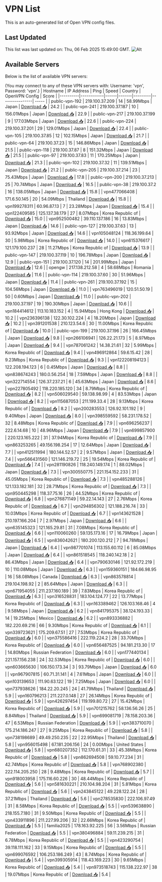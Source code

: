 # VPN List

This is an auto-generated list of Open VPN config files.

## Last Updated

This list was last updated on: Thu, 06 Feb 2025 15:49:00 GMT.
![Alt](https://repobeats.axiom.co/api/embed/186b98318ef1479477931607c1ad7d823f12451f.svg "Repobeats analytics image")

## Available Servers

Below is the list of available VPN servers:

(You may connect to any of these VPN servers with: Username: 'vpn', Password: 'vpn'.)
| Hostname | IP Address | Ping | Speed | Country | OpenVPN Config | Score |
|----------|------------|------|-------|---------|----------------| ----- |
| public-vpn-192 | 219.100.37.209 | 14 | 58.99Mbps | Japan | [Download 📥](./configs/server_0_JP.ovpn) | 24.2 |
| public-vpn-241 | 219.100.37.187 | 10 | 156.01Mbps | Japan | [Download 📥](./configs/server_1_JP.ovpn) | 22.9 |
| public-vpn-217 | 219.100.37.199 | 9 | 177.03Mbps | Japan | [Download 📥](./configs/server_2_JP.ovpn) | 22.6 |
| public-vpn-224 | 219.100.37.201 | 29 | 129.01Mbps | Japan | [Download 📥](./configs/server_3_JP.ovpn) | 22.4 |
| public-vpn-105 | 219.100.37.85 | 12 | 102.15Mbps | Japan | [Download 📥](./configs/server_4_JP.ovpn) | 21.7 |
| public-vpn-64 | 219.100.37.23 | 15 | 146.86Mbps | Japan | [Download 📥](./configs/server_5_JP.ovpn) | 21.5 |
| public-vpn-118 | 219.100.37.87 | 8 | 151.32Mbps | Japan | [Download 📥](./configs/server_6_JP.ovpn) | 21.5 |
| public-vpn-97 | 219.100.37.83 | 11 | 170.25Mbps | Japan | [Download 📥](./configs/server_7_JP.ovpn) | 21.3 |
| public-vpn-102 | 219.100.37.32 | 11 | 139.51Mbps | Japan | [Download 📥](./configs/server_8_JP.ovpn) | 21.2 |
| public-vpn-205 | 219.100.37.214 | 23 | 75.43Mbps | Japan | [Download 📥](./configs/server_9_JP.ovpn) | 17.8 |
| public-vpn-200 | 219.100.37.213 | 25 | 70.74Mbps | Japan | [Download 📥](./configs/server_10_JP.ovpn) | 16.5 |
| public-vpn-38 | 219.100.37.2 | 16 | 138.05Mbps | Japan | [Download 📥](./configs/server_11_JP.ovpn) | 15.8 |
| vpn477066408 | 171.6.50.145 | 20 | 54.09Mbps | Thailand | [Download 📥](./configs/server_12_TH.ovpn) | 15.8 |
| vpn199278311 | 60.96.87.13 | 7 | 23.28Mbps | Japan | [Download 📥](./configs/server_13_JP.ovpn) | 15.4 |
| vpn122409585 | 125.137.38.179 | 27 | 8.07Mbps | Korea Republic of | [Download 📥](./configs/server_14_KR.ovpn) | 15.0 |
| vpn952500482 | 39.110.137.186 | 16 | 13.83Mbps | Japan | [Download 📥](./configs/server_15_JP.ovpn) | 14.6 |
| public-vpn-127 | 219.100.37.63 | 13 | 93.92Mbps | Japan | [Download 📥](./configs/server_16_JP.ovpn) | 14.6 |
| vpn105048124 | 118.36.199.64 | 30 | 5.98Mbps | Korea Republic of | [Download 📥](./configs/server_17_KR.ovpn) | 14.0 |
| vpn615376617 | 121.179.100.237 | 28 | 11.27Mbps | Korea Republic of | [Download 📥](./configs/server_18_KR.ovpn) | 13.9 |
| public-vpn-147 | 219.100.37.119 | 10 | 196.78Mbps | Japan | [Download 📥](./configs/server_19_JP.ovpn) | 12.9 |
| public-vpn-151 | 219.100.37.120 | 14 | 201.99Mbps | Japan | [Download 📥](./configs/server_20_JP.ovpn) | 12.6 |
| opengw | 217.138.212.58 | 4 | 58.68Mbps | Romania | [Download 📥](./configs/server_21_RO.ovpn) | 11.6 |
| public-vpn-114 | 219.100.37.60 | 30 | 51.96Mbps | Japan | [Download 📥](./configs/server_22_JP.ovpn) | 11.4 |
| public-vpn-261 | 219.100.37.192 | 15 | 104.56Mbps | Japan | [Download 📥](./configs/server_23_JP.ovpn) | 11.0 |
| vpn763496019 | 120.51.50.19 | 50 | 0.60Mbps | Japan | [Download 📥](./configs/server_24_JP.ovpn) | 11.0 |
| public-vpn-202 | 219.100.37.197 | 19 | 190.30Mbps | Japan | [Download 📥](./configs/server_25_JP.ovpn) | 10.6 |
| vpn184414612 | 113.10.183.152 | 4 | 15.94Mbps | Hong Kong | [Download 📥](./configs/server_26_HK.ovpn) | 10.2 |
| vpn236396138 | 122.30.102.224 | 4 | 18.20Mbps | Japan | [Download 📥](./configs/server_27_JP.ovpn) | 10.2 |
| vpn391201538 | 210.123.54.6 | 30 | 11.00Mbps | Korea Republic of | [Download 📥](./configs/server_28_KR.ovpn) | 10.0 |
| public-vpn-199 | 219.100.37.196 | 26 | 166.45Mbps | Japan | [Download 📥](./configs/server_29_JP.ovpn) | 9.8 |
| vpn266106941 | 126.22.21.173 | 5 | 8.97Mbps | Japan | [Download 📥](./configs/server_30_JP.ovpn) | 9.4 |
| vpn787061242 | 14.38.21.61 | 32 | 5.99Mbps | Korea Republic of | [Download 📥](./configs/server_31_KR.ovpn) | 9.4 |
| vpn496912864 | 59.6.15.42 | 28 | 9.23Mbps | Korea Republic of | [Download 📥](./configs/server_32_KR.ovpn) | 9.3 |
| vpn122208194123 | 122.208.194.123 | 6 | 0.45Mbps | Japan | [Download 📥](./configs/server_33_JP.ovpn) | 8.8 |
| vpn838674243 | 180.0.56.254 | 18 | 7.59Mbps | Japan | [Download 📥](./configs/server_34_JP.ovpn) | 8.8 |
| vpn322714554 | 126.37.237.21 | 6 | 45.63Mbps | Japan | [Download 📥](./configs/server_35_JP.ovpn) | 8.6 |
| vpn227805492 | 118.220.185.120 | 34 | 8.79Mbps | Korea Republic of | [Download 📥](./configs/server_36_KR.ovpn) | 8.2 |
| vpn506029540 | 59.138.98.99 | 4 | 83.53Mbps | Japan | [Download 📥](./configs/server_37_JP.ovpn) | 8.2 |
| vpn115687053 | 211.199.33.4 | 28 | 9.13Mbps | Korea Republic of | [Download 📥](./configs/server_38_KR.ovpn) | 8.2 |
| vpn200283553 | 126.92.101.192 | 9 | 9.40Mbps | Japan | [Download 📥](./configs/server_39_JP.ovpn) | 8.0 |
| vpn398559592 | 58.231.178.52 | 32 | 8.48Mbps | Korea Republic of | [Download 📥](./configs/server_40_KR.ovpn) | 7.9 |
| vpn696256237 | 222.6.14.68 | 10 | 48.96Mbps | Japan | [Download 📥](./configs/server_41_JP.ovpn) | 7.9 |
| vpn699857900 | 220.123.165.222 | 31 | 37.94Mbps | Korea Republic of | [Download 📥](./configs/server_42_KR.ovpn) | 7.9 |
| vpn863253265 | 49.156.198.254 | 17 | 12.64Mbps | Japan | [Download 📥](./configs/server_43_JP.ovpn) | 7.7 |
| vpn412511994 | 180.144.52.57 | 2 | 9.57Mbps | Japan | [Download 📥](./configs/server_44_JP.ovpn) | 7.4 |
| vpn566431560 | 121.146.219.72 | 25 | 19.54Mbps | Korea Republic of | [Download 📥](./configs/server_45_KR.ovpn) | 7.4 |
| vpn281190826 | 118.240.149.174 | 1 | 88.02Mbps | Japan | [Download 📥](./configs/server_46_JP.ovpn) | 7.3 |
| vpn300550775 | 221.154.152.233 | 31 | 45.05Mbps | Korea Republic of | [Download 📥](./configs/server_47_KR.ovpn) | 7.3 |
| vpn485288126 | 121.133.182.181 | 32 | 28.71Mbps | Korea Republic of | [Download 📥](./configs/server_48_KR.ovpn) | 7.3 |
| vpn950445298 | 118.37.75.16 | 26 | 44.52Mbps | Korea Republic of | [Download 📥](./configs/server_49_KR.ovpn) | 6.8 |
| vpn276871149 | 59.22.14.143 | 27 | 2.76Mbps | Korea Republic of | [Download 📥](./configs/server_50_KR.ovpn) | 6.7 |
| vpn294856302 | 121.188.216.74 | 33 | 10.03Mbps | Korea Republic of | [Download 📥](./configs/server_51_KR.ovpn) | 6.7 |
| vpn143621528 | 210.197.166.204 | 7 | 2.97Mbps | Japan | [Download 📥](./configs/server_52_JP.ovpn) | 6.6 |
| vpn635145323 | 121.165.29.81 | 31 | 7.08Mbps | Korea Republic of | [Download 📥](./configs/server_53_KR.ovpn) | 6.6 |
| vpn110060260 | 59.135.173.16 | 17 | 16.79Mbps | Japan | [Download 📥](./configs/server_54_JP.ovpn) | 6.5 |
| vpn836042621 | 180.200.120.212 | 7 | 94.78Mbps | Japan | [Download 📥](./configs/server_55_JP.ovpn) | 6.4 |
| vpn987701074 | 113.155.60.112 | 6 | 85.08Mbps | Japan | [Download 📥](./configs/server_56_JP.ovpn) | 6.4 |
| vpn861518545 | 118.240.142.18 | 2 | 86.43Mbps | Japan | [Download 📥](./configs/server_57_JP.ovpn) | 6.4 |
| vpn790630146 | 121.92.172.219 | 10 | 110.08Mbps | Japan | [Download 📥](./configs/server_58_JP.ovpn) | 6.3 |
| vpn159360151 | 184.66.98.95 | 16 | 58.08Mbps | Canada | [Download 📥](./configs/server_59_CA.ovpn) | 6.3 |
| vpn863578814 | 219.104.198.92 | 2 | 85.64Mbps | Japan | [Download 📥](./configs/server_60_JP.ovpn) | 6.3 |
| vpn671954055 | 211.237.160.189 | 39 | 7.83Mbps | Korea Republic of | [Download 📥](./configs/server_61_KR.ovpn) | 6.3 |
| vpn316528831 | 183.104.124.77 | 22 | 13.77Mbps | Korea Republic of | [Download 📥](./configs/server_62_KR.ovpn) | 6.3 |
| vpn163389462 | 126.103.168.46 | 4 | 9.58Mbps | Japan | [Download 📥](./configs/server_63_JP.ovpn) | 6.2 |
| vpn841795375 | 38.124.193.33 | 14 | 19.25Mbps | Mexico | [Download 📥](./configs/server_64_MX.ovpn) | 6.2 |
| vpn893336882 | 182.220.69.216 | 66 | 9.30Mbps | Korea Republic of | [Download 📥](./configs/server_65_KR.ovpn) | 6.1 |
| vpn339723621 | 175.209.67.51 | 27 | 7.53Mbps | Korea Republic of | [Download 📥](./configs/server_66_KR.ovpn) | 6.0 |
| vpn375586416 | 222.119.224.2 | 28 | 33.70Mbps | Korea Republic of | [Download 📥](./configs/server_67_KR.ovpn) | 6.0 |
| vpn656487525 | 94.181.213.30 | 17 | 14.80Mbps | Russian Federation | [Download 📥](./configs/server_68_RU.ovpn) | 6.0 |
| vpn177440134 | 221.157.156.238 | 24 | 32.53Mbps | Korea Republic of | [Download 📥](./configs/server_69_KR.ovpn) | 6.0 |
| vpn603665630 | 106.150.173.34 | 3 | 93.79Mbps | Japan | [Download 📥](./configs/server_70_JP.ovpn) | 6.0 |
| vpn967907815 | 60.71.31.141 | 4 | 7.61Mbps | Japan | [Download 📥](./configs/server_71_JP.ovpn) | 6.0 |
| vpn103139653 | 111.90.63.122 | 19 | 7.25Mbps | Japan | [Download 📥](./configs/server_72_JP.ovpn) | 6.0 |
| vpn737938626 | 184.22.20.245 | 24 | 41.79Mbps | Thailand | [Download 📥](./configs/server_73_TH.ovpn) | 5.9 |
| vpn160796213 | 211.227.0.148 | 27 | 26.14Mbps | Korea Republic of | [Download 📥](./configs/server_74_KR.ovpn) | 5.9 |
| vpn426297454 | 119.199.80.72 | 27 | 15.42Mbps | Korea Republic of | [Download 📥](./configs/server_75_KR.ovpn) | 5.9 |
| vpn701215762 | 58.136.56.26 | 25 | 8.84Mbps | Thailand | [Download 📥](./configs/server_76_TH.ovpn) | 5.9 |
| vpn699081719 | 78.158.203.36 | 47 | 6.53Mbps | Russian Federation | [Download 📥](./configs/server_77_RU.ovpn) | 5.9 |
| vpn383710070 | 175.214.186.247 | 27 | 9.25Mbps | Korea Republic of | [Download 📥](./configs/server_78_KR.ovpn) | 5.8 |
| vpn738198689 | 49.49.250.235 | 22 | 22.95Mbps | Thailand | [Download 📥](./configs/server_79_TH.ovpn) | 5.8 |
| vpn956015498 | 67.181.206.156 | 24 | 0.00Mbps | United States | [Download 📥](./configs/server_80_US.ovpn) | 5.8 |
| vpn680207352 | 112.170.61.31 | 33 | 45.38Mbps | Korea Republic of | [Download 📥](./configs/server_81_KR.ovpn) | 5.8 |
| vpn862694508 | 59.10.77.234 | 31 | 42.74Mbps | Korea Republic of | [Download 📥](./configs/server_82_KR.ovpn) | 5.8 |
| vpn768902380 | 222.114.205.250 | 28 | 9.48Mbps | Korea Republic of | [Download 📥](./configs/server_83_KR.ovpn) | 5.7 |
| vpn918003958 | 175.116.60.226 | 30 | 48.44Mbps | Korea Republic of | [Download 📥](./configs/server_84_KR.ovpn) | 5.6 |
| vpn581630221 | 210.104.98.204 | 31 | 5.81Mbps | Korea Republic of | [Download 📥](./configs/server_85_KR.ovpn) | 5.6 |
| vpn243845122 | 49.228.122.24 | 28 | 37.21Mbps | Thailand | [Download 📥](./configs/server_86_TH.ovpn) | 5.6 |
| vpn278535830 | 222.106.97.49 | 31 | 8.58Mbps | Korea Republic of | [Download 📥](./configs/server_87_KR.ovpn) | 5.5 |
| vpn539638890 | 218.155.7.180 | 31 | 9.50Mbps | Korea Republic of | [Download 📥](./configs/server_88_KR.ovpn) | 5.5 |
| vpn433911896 | 211.227.99.206 | 32 | 22.66Mbps | Korea Republic of | [Download 📥](./configs/server_89_KR.ovpn) | 5.5 |
| familia2025 | 178.163.92.225 | 56 | 3.56Mbps | Russian Federation | [Download 📥](./configs/server_90_RU.ovpn) | 5.5 |
| vpn380496884 | 59.11.239.215 | 31 | 6.78Mbps | Korea Republic of | [Download 📥](./configs/server_91_KR.ovpn) | 5.5 |
| vpn423290754 | 39.118.111.162 | 33 | 9.15Mbps | Korea Republic of | [Download 📥](./configs/server_92_KR.ovpn) | 5.5 |
| vpn699076592 | 106.253.186.249 | 43 | 8.74Mbps | Korea Republic of | [Download 📥](./configs/server_93_KR.ovpn) | 5.4 |
| vpn399305914 | 118.43.169.223 | 30 | 9.65Mbps | Korea Republic of | [Download 📥](./configs/server_94_KR.ovpn) | 5.4 |
| vpn973518743 | 115.138.222.97 | 38 | 19.07Mbps | Korea Republic of | [Download 📥](./configs/server_95_KR.ovpn) | 5.4 |
